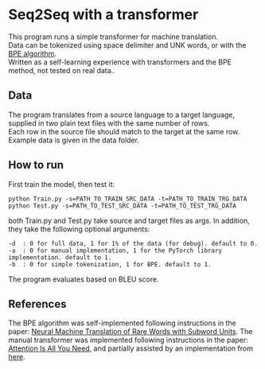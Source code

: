 # Seq2Seq with a transformer
This program runs a simple transformer for machine translation.\
Data can be tokenized using space delimiter and UNK words, or with the [BPE algorithm](https://arxiv.org/abs/1508.07909).\
Written as a self-learning experience with transformers and the BPE method, not tested on real data..

## Data
The program translates from a source language to a target language, supplied in two plain text files with the same number of rows.\
Each row in the source file should match to the target at the same row. Example data is given in the data folder.

## How to run
First train the model, then test it:
```
python Train.py -s=PATH_TO_TRAIN_SRC_DATA -t=PATH_TO_TRAIN_TRG_DATA
python Test.py -s=PATH_TO_TEST_SRC_DATA -t=PATH_TO_TEST_TRG_DATA
```

both Train.py and Test.py take source and target files as args. In addition, they take the following optional arguments:
```
-d  : 0 for full data, 1 for 1% of the data (for debug). default to 0.
-a  : 0 for manual implementation, 1 for the PyTorch library implementation. default to 1. 
-b  : 0 for simple tokenization, 1 for BPE. default to 1.
```

The program evaluates based on BLEU score.

## References
The BPE algorithm was self-implemented following instructions in the paper: [Neural Machine Translation of Rare Words with Subword Units](https://arxiv.org/abs/1508.07909).
The manual transformer was implemented following instructions in the paper: [Attention Is All You Need](https://arxiv.org/abs/1706.03762), and partially assisted by an implementation from [here](https://github.com/aladdinpersson/Machine-Learning-Collection).
